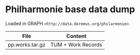 # Philharmonie base data dump

Loaded in GRAPH `<http://data.doremus.org/philarmonie>`.

| File            | Content            |
|-----------------|--------------------|
| pp.works.tar.gz | TUM + Work Records |
